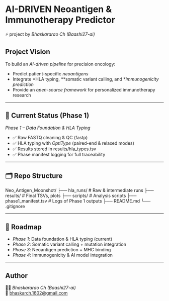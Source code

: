 # AI-DRIVEN Neoantigen & Immunotherapy Predictor

⚡ project by *Bhaskararao Ch (Baashi27-ai)*

## Project Vision
To build an *AI-driven pipeline* for precision oncology:
- Predict patient-specific *neoantigens*
- Integrate *HLA typing, **somatic variant calling, and **immunogenicity prediction*
- Provide an *open-source framework* for personalized immunotherapy research

---

## 📌 Current Status (Phase 1)
*Phase 1 – Data Foundation & HLA Typing*  
- ✅ Raw FASTQ cleaning & QC (fastp)  
- ✅ HLA typing with *OptiType* (paired-end & relaxed modes)  
- ✅ Results stored in results/hla_types.tsv  
- ✅ Phase manifest logging for full traceability  

---

## 🗂 Repo Structure
Neo_Antigen_Moonshot/ ├── hla_runs/              # Raw & intermediate runs ├── results/               # Final TSVs, plots ├── scripts/               # Analysis scripts ├── phase1_manifest.tsv    # Logs of Phase 1 outputs ├── README.md └── .gitignore

---

## 🚀 Roadmap
- *Phase 1*: Data foundation & HLA typing (current)
- *Phase 2*: Somatic variant calling + mutation integration
- *Phase 3*: Neoantigen prediction + MHC binding
- *Phase 4*: Immunogenicity & AI model integration

---

## Author
👨‍🔬 *Bhaskararao Ch (Baashi27-ai)*  
📧 bhaskarch.1602@gmail.com  
